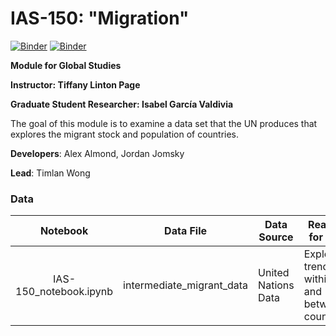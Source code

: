 # IAS-150: "Migration"

[![Binder](https://mybinder.org/badge_logo.svg)](https://mybinder.org/v2/gh/ds-modules/IAS-150/master)
[![Binder](https://img.shields.io/badge/Launch-UCB%20Datahub-blue.svg)](http://datahub.berkeley.edu/user-redirect/interact?account=ds-modules&repo=IAS-150&branch=master&path=IAS-150_notebook.ipynb)

**Module for Global Studies**

**Instructor: Tiffany Linton Page**

**Graduate Student Researcher: Isabel García Valdivia** 

The goal of this module is to examine a data set that the UN produces that explores the migrant stock and population of countries. 

**Developers**: Alex Almond, Jordan Jomsky

**Lead**: Timlan Wong

### Data

| Notebook                     | Data File                           | Data Source                  | Reason for use       |
| :--------------------------: | ----------------------------------- | ---------------------------- | -------------------- |
| IAS-150_notebook.ipynb   | intermediate_migrant_data  | United Nations Data | Explore trends within and between countries        |
